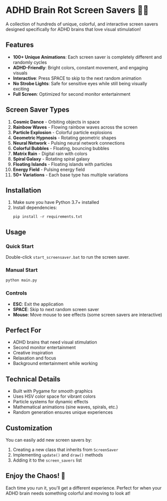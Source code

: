 # ADHD Brain Rot Screen Savers 🎨✨

A collection of hundreds of unique, colorful, and interactive screen savers designed specifically for ADHD brains that love visual stimulation!

## Features

- **100+ Unique Animations**: Each screen saver is completely different and randomly cycles
- **ADHD-Friendly**: Bright colors, constant movement, and engaging visuals
- **Interactive**: Press SPACE to skip to the next random animation
- **No Strobe Lights**: Safe for sensitive eyes while still being visually exciting
- **Full Screen**: Optimized for second monitor entertainment

## Screen Saver Types

1. **Cosmic Dance** - Orbiting objects in space
2. **Rainbow Waves** - Flowing rainbow waves across the screen
3. **Particle Explosion** - Colorful particle explosions
4. **Geometric Hypnosis** - Rotating geometric shapes
5. **Neural Network** - Pulsing neural network connections
6. **Colorful Bubbles** - Floating, bouncing bubbles
7. **Matrix Rain** - Digital rain with colors
8. **Spiral Galaxy** - Rotating spiral galaxy
9. **Floating Islands** - Floating islands with particles
10. **Energy Field** - Pulsing energy field
11. **50+ Variations** - Each base type has multiple variations

## Installation

1. Make sure you have Python 3.7+ installed
2. Install dependencies:
   ```
   pip install -r requirements.txt
   ```

## Usage

### Quick Start
Double-click `start_screensaver.bat` to run the screen saver.

### Manual Start
```bash
python main.py
```

### Controls
- **ESC**: Exit the application
- **SPACE**: Skip to next random screen saver
- **Mouse**: Move mouse to see effects (some screen savers are interactive)

## Perfect For

- ADHD brains that need visual stimulation
- Second monitor entertainment
- Creative inspiration
- Relaxation and focus
- Background entertainment while working

## Technical Details

- Built with Pygame for smooth graphics
- Uses HSV color space for vibrant colors
- Particle systems for dynamic effects
- Mathematical animations (sine waves, spirals, etc.)
- Random generation ensures unique experiences

## Customization

You can easily add new screen savers by:
1. Creating a new class that inherits from `ScreenSaver`
2. Implementing `update()` and `draw()` methods
3. Adding it to the `screen_savers` list

## Enjoy the Chaos! 🎉

Each time you run it, you'll get a different experience. Perfect for when your ADHD brain needs something colorful and moving to look at! 